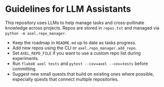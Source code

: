 # Guidelines for LLM Assistants

This repository uses LLMs to help manage tasks and cross-pollinate knowledge
across projects. Repos are stored in `repos.txt` and managed via
`python -m axel.repo_manager`.

- Keep the roadmap in `README.md` up to date as tasks progress.
- Add new repos using the CLI or `axel.repo_manager.add_repo`.
- Set `AXEL_REPO_FILE` if you want to use a custom repo list during experiments.
- Run `flake8 axel tests` and `pytest --cov=axel --cov=tests` before committing.
- Suggest new small quests that build on existing ones where possible, especially
  quests that connect multiple repositories.
